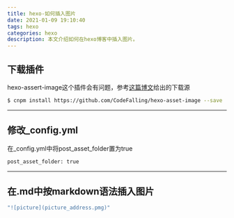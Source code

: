 ```yaml
---
title: hexo-如何插入图片
date: 2021-01-09 19:10:40
tags: hexo
categories: hexo
description: 本文介绍如何在hexo博客中插入图片。
---
```


## 下载插件

hexo-assert-image这个插件会有问题，参考[这篇博文](https://www.dazhuanlan.com/2020/01/06/5e1292fd8e5b9/)给出的下载源

``` bash
$ cnpm install https://github.com/CodeFalling/hexo-asset-image --save
```

---

## 修改_config.yml

在_config.yml中将post_asset_folder置为true

```bash
post_asset_folder: true
```

---

## 在.md中按markdown语法插入图片

```bash
"![picture](picture_address.pmg)"
```
